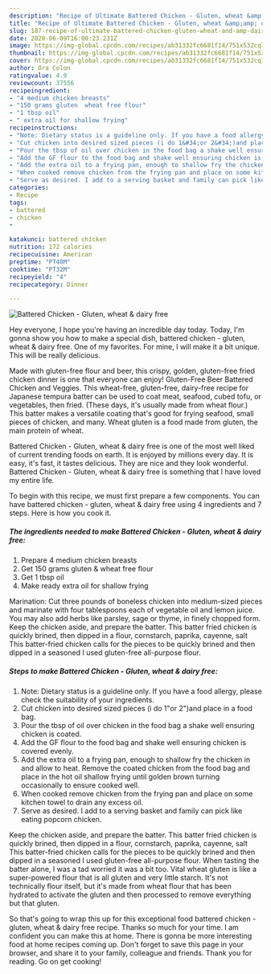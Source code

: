 ```yaml
---
description: "Recipe of Ultimate Battered Chicken - Gluten, wheat &amp;amp; dairy free"
title: "Recipe of Ultimate Battered Chicken - Gluten, wheat &amp;amp; dairy free"
slug: 187-recipe-of-ultimate-battered-chicken-gluten-wheat-and-amp-dairy-free
date: 2020-06-09T16:00:23.231Z
image: https://img-global.cpcdn.com/recipes/ab31332fc6681f14/751x532cq70/battered-chicken-gluten-wheat-dairy-free-recipe-main-photo.jpg
thumbnail: https://img-global.cpcdn.com/recipes/ab31332fc6681f14/751x532cq70/battered-chicken-gluten-wheat-dairy-free-recipe-main-photo.jpg
cover: https://img-global.cpcdn.com/recipes/ab31332fc6681f14/751x532cq70/battered-chicken-gluten-wheat-dairy-free-recipe-main-photo.jpg
author: Ora Colon
ratingvalue: 4.9
reviewcount: 37556
recipeingredient:
- "4 medium chicken breasts"
- "150 grams gluten  wheat free flour"
- "1 tbsp oil"
- " extra oil for shallow frying"
recipeinstructions:
- "Note: Dietary status is a guideline only. If you have a food allergy, please check the suitability of your ingredients."
- "Cut chicken into desired sized pieces (i do 1&#34;or 2&#34;)and place in a food bag."
- "Pour the tbsp of oil over chicken in the food bag a shake well ensuring chicken is coated."
- "Add the GF flour to the food bag and shake well ensuring chicken is covered evenly."
- "Add the extra oil to a frying pan, enough to shallow fry the chicken in and allow to heat. Remove the coated chicken from the food bag and place in the hot oil shallow frying until golden brown turning occasionally to ensure cooked well."
- "When cooked remove chicken from the frying pan and place on some kitchen towel to drain any excess oil."
- "Serve as desired. I add to a serving basket and family can pick like eating popcorn chicken."
categories:
- Recipe
tags:
- battered
- chicken
- 

katakunci: battered chicken  
nutrition: 172 calories
recipecuisine: American
preptime: "PT40M"
cooktime: "PT32M"
recipeyield: "4"
recipecategory: Dinner

---
```



![Battered Chicken - Gluten, wheat &amp; dairy free](https://img-global.cpcdn.com/recipes/ab31332fc6681f14/751x532cq70/battered-chicken-gluten-wheat-dairy-free-recipe-main-photo.jpg)

Hey everyone, I hope you're having an incredible day today. Today, I'm gonna show you how to make a special dish, battered chicken - gluten, wheat &amp; dairy free. One of my favorites. For mine, I will make it a bit unique. This will be really delicious.

Made with gluten-free flour and beer, this crispy, golden, gluten-free fried chicken dinner is one that everyone can enjoy! Gluten-Free Beer Battered Chicken and Veggies. This wheat-free, gluten-free, dairy-free recipe for Japanese tempura batter can be used to coat meat, seafood, cubed tofu, or vegetables, then fried. (These days, it&#39;s usually made from wheat flour.) This batter makes a versatile coating that&#39;s good for frying seafood, small pieces of chicken, and many. Wheat gluten is a food made from gluten, the main protein of wheat.

Battered Chicken - Gluten, wheat &amp; dairy free is one of the most well liked of current trending foods on earth. It is enjoyed by millions every day. It is easy, it's fast, it tastes delicious. They are nice and they look wonderful. Battered Chicken - Gluten, wheat &amp; dairy free is something that I have loved my entire life.


To begin with this recipe, we must first prepare a few components. You can have battered chicken - gluten, wheat &amp; dairy free using 4 ingredients and 7 steps. Here is how you cook it.

<!--inarticleads1-->

##### The ingredients needed to make Battered Chicken - Gluten, wheat &amp; dairy free:

1. Prepare 4 medium chicken breasts
1. Get 150 grams gluten &amp; wheat free flour
1. Get 1 tbsp oil
1. Make ready  extra oil for shallow frying


Marination: Cut three pounds of boneless chicken into medium-sized pieces and marinate with four tablespoons each of vegetable oil and lemon juice. You may also add herbs like parsley, sage or thyme, in finely chopped form. Keep the chicken aside, and prepare the batter. This batter fried chicken is quickly brined, then dipped in a flour, cornstarch, paprika, cayenne, salt This batter-fried chicken calls for the pieces to be quickly brined and then dipped in a seasoned I used gluten-free all-purpose flour. 

<!--inarticleads2-->

##### Steps to make Battered Chicken - Gluten, wheat &amp; dairy free:

1. Note: Dietary status is a guideline only. If you have a food allergy, please check the suitability of your ingredients.
1. Cut chicken into desired sized pieces (i do 1&#34;or 2&#34;)and place in a food bag.
1. Pour the tbsp of oil over chicken in the food bag a shake well ensuring chicken is coated.
1. Add the GF flour to the food bag and shake well ensuring chicken is covered evenly.
1. Add the extra oil to a frying pan, enough to shallow fry the chicken in and allow to heat. Remove the coated chicken from the food bag and place in the hot oil shallow frying until golden brown turning occasionally to ensure cooked well.
1. When cooked remove chicken from the frying pan and place on some kitchen towel to drain any excess oil.
1. Serve as desired. I add to a serving basket and family can pick like eating popcorn chicken.


Keep the chicken aside, and prepare the batter. This batter fried chicken is quickly brined, then dipped in a flour, cornstarch, paprika, cayenne, salt This batter-fried chicken calls for the pieces to be quickly brined and then dipped in a seasoned I used gluten-free all-purpose flour. When tasting the batter alone, I was a tad worried it was a bit too. Vital wheat gluten is like a super-powered flour that is all gluten and very little starch. It&#39;s not technically flour itself, but it&#39;s made from wheat flour that has been hydrated to activate the gluten and then processed to remove everything but that gluten. 

So that's going to wrap this up for this exceptional food battered chicken - gluten, wheat &amp; dairy free recipe. Thanks so much for your time. I am confident you can make this at home. There is gonna be more interesting food at home recipes coming up. Don't forget to save this page in your browser, and share it to your family, colleague and friends. Thank you for reading. Go on get cooking!
